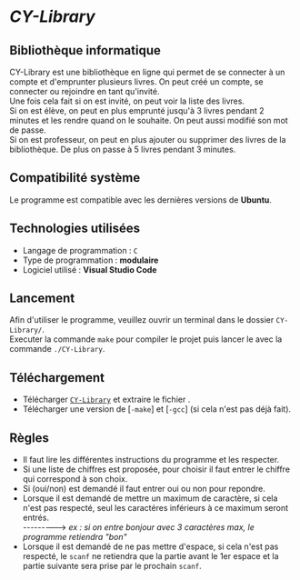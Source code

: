 # ***CY-Library***


## Bibliothèque informatique

CY-Library est une bibliothèque en ligne qui permet de se connecter à un compte et d'emprunter plusieurs livres.
On peut créé un compte, se connecter ou rejoindre en tant qu'invité.<br/> 
Une fois cela fait si on est invité, on peut voir la liste des livres.<br/> 
Si on est élève, on peut en plus emprunté jusqu'à 3 livres pendant 2 minutes et les rendre quand on le souhaite. On peut aussi modifié son mot de passe.<br/> 
Si on est professeur, on peut en plus ajouter ou supprimer des livres de la bibliothèque. De plus on passe à 5 livres pendant 3 minutes.

## Compatibilité système

Le programme est compatible avec les dernières versions de **Ubuntu**.

## Technologies utilisées

* Langage de programmation : <code>C</code>
* Type de programmation : **modulaire**
* Logiciel utilisé : **Visual Studio Code**
  
## Lancement
Afin d'utiliser le programme, veuillez ouvrir un terminal dans le dossier <code>CY-Library/</code>.<br/> 
Executer la commande <code>make</code> pour compiler le projet puis lancer le avec la commande <code>./CY-Library</code>.

## Téléchargement
* Télécharger [<code>CY-Library</code>](https://github.com/Dimed/Cy-Library/archive/refs/tags/v.1.zip) et extraire le fichier .
* Télécharger une version de [<code>-make</code>] et [<code>-gcc</code>]  (si cela n'est pas déjà fait).
  
## Règles

* Il faut lire les différentes instructions du programme et les respecter.
* Si une liste de chiffres est proposée, pour choisir il faut entrer le chiffre qui correspond à son choix.
* Si (oui/non) est demandé il faut entrer oui ou non pour repondre.
* Lorsque il est demandé de mettre un maximum de caractère, si cela n'est pas respecté, seul les caractéres inférieurs à ce maximum seront entrés.<br/> 
--------->   _ex : si on entre bonjour avec 3 caractères max, le programme retiendra "bon"_
* Lorsque il est demandé de ne pas mettre d'espace, si cela n'est pas respecté, le <code>scanf</code> ne retiendra que la partie avant le 1er espace et la partie suivante sera prise par le prochain <code>scanf</code>.
